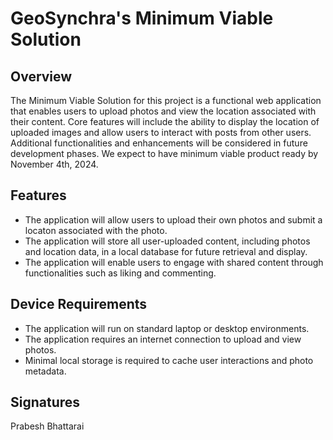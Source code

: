# GeoSynchra's Minimum Viable Solution

## Overview
The Minimum Viable Solution for this project is a functional web application that enables users to upload photos and view the location associated with their content. Core features will include the ability to display the location of uploaded images and allow users to interact with posts from other users. Additional functionalities and enhancements will be considered in future development phases. We expect to have minimum viable product ready by November 4th, 2024. 

## Features
- The application will allow users to upload their own photos and submit a locaton associated with the photo.
- The application will store all user-uploaded content, including photos and location data, in a local database for future retrieval and display.
- The application will enable users to engage with shared content through functionalities such as liking and commenting.

## Device Requirements
- The application will run on standard laptop or desktop environments.
- The application requires an internet connection to upload and view photos.
- Minimal local storage is required to cache user interactions and photo metadata.

## Signatures

Prabesh Bhattarai
